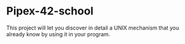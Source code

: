 # Pipex-42-school
This project will let you discover in detail a UNIX mechanism that you already know by using it in your program.
